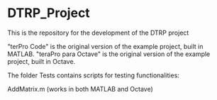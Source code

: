 # DTRP_Project
This is the repository for the development of the DTRP project

"terPro Code" is the original version of the example project, built in MATLAB.
"teraPro para Octave" is the original version of the example project, built in Octave.

The folder Tests contains scripts for testing functionalities:
  
  AddMatrix.m (works in both MATLAB and Octave)
